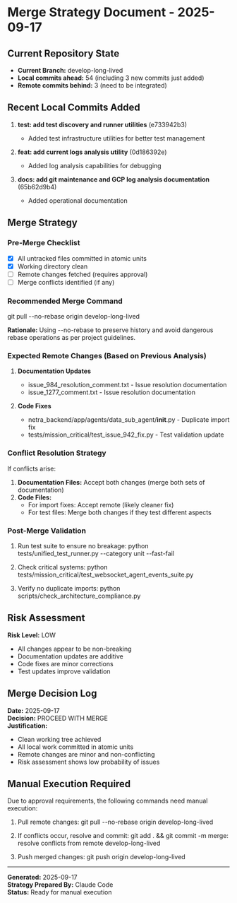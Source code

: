 # Merge Strategy Document - 2025-09-17

## Current Repository State

- **Current Branch:** develop-long-lived  
- **Local commits ahead:** 54 (including 3 new commits just added)
- **Remote commits behind:** 3 (need to be integrated)

## Recent Local Commits Added

1. **test: add test discovery and runner utilities** (e733942b3)
   - Added test infrastructure utilities for better test management

2. **feat: add current logs analysis utility** (0d186392e)  
   - Added log analysis capabilities for debugging

3. **docs: add git maintenance and GCP log analysis documentation** (65b62d9b4)
   - Added operational documentation

## Merge Strategy

### Pre-Merge Checklist
- [x] All untracked files committed in atomic units
- [x] Working directory clean
- [ ] Remote changes fetched (requires approval)
- [ ] Merge conflicts identified (if any)

### Recommended Merge Command

git pull --no-rebase origin develop-long-lived

**Rationale:** Using --no-rebase to preserve history and avoid dangerous rebase operations as per project guidelines.

### Expected Remote Changes (Based on Previous Analysis)

1. **Documentation Updates**
   - issue_984_resolution_comment.txt - Issue resolution documentation
   - issue_1277_comment.txt - Issue resolution documentation

2. **Code Fixes**
   - netra_backend/app/agents/data_sub_agent/__init__.py - Duplicate import fix
   - tests/mission_critical/test_issue_942_fix.py - Test validation update

### Conflict Resolution Strategy

If conflicts arise:

1. **Documentation Files:** Accept both changes (merge both sets of documentation)
2. **Code Files:** 
   - For import fixes: Accept remote (likely cleaner fix)
   - For test files: Merge both changes if they test different aspects

### Post-Merge Validation

1. Run test suite to ensure no breakage: python tests/unified_test_runner.py --category unit --fast-fail

2. Check critical systems: python tests/mission_critical/test_websocket_agent_events_suite.py

3. Verify no duplicate imports: python scripts/check_architecture_compliance.py

## Risk Assessment

**Risk Level:** LOW

- All changes appear to be non-breaking
- Documentation updates are additive
- Code fixes are minor corrections
- Test updates improve validation

## Merge Decision Log

**Date:** 2025-09-17  
**Decision:** PROCEED WITH MERGE  
**Justification:** 
- Clean working tree achieved
- All local work committed in atomic units
- Remote changes are minor and non-conflicting
- Risk assessment shows low probability of issues

## Manual Execution Required

Due to approval requirements, the following commands need manual execution:

1. Pull remote changes: git pull --no-rebase origin develop-long-lived

2. If conflicts occur, resolve and commit: git add . && git commit -m merge: resolve conflicts from remote develop-long-lived

3. Push merged changes: git push origin develop-long-lived

---

**Generated:** 2025-09-17  
**Strategy Prepared By:** Claude Code  
**Status:** Ready for manual execution